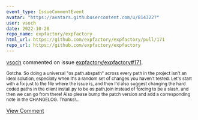 ```yaml
---
event_type: IssueCommentEvent
avatar: "https://avatars.githubusercontent.com/u/814322?"
user: vsoch
date: 2022-10-20
repo_name: expfactory/expfactory
html_url: https://github.com/expfactory/expfactory/pull/171
repo_url: https://github.com/expfactory/expfactory
---
```


<a href='https://github.com/vsoch' target='_blank'>vsoch</a> commented on issue <a href='https://github.com/expfactory/expfactory/pull/171' target='_blank'>expfactory/expfactory#171</a>.

<small>Gotcha. So doing a universal "os.path.abspath" across every path in the project isn't an ideal solution, especially when it's a random set of changes you haven't tested. Let's start with a fix just to the file where the issue is, and then I'd also suggest changing the hard coded paths in the client install.py to be os.path.join instead of forcing to be a slash, and then we can go from there! Also please bump the patch version and add a corresponding note in the CHANGELOG. Thanks!...</small>

<a href='https://github.com/expfactory/expfactory/pull/171' target='_blank'>View Comment</a>